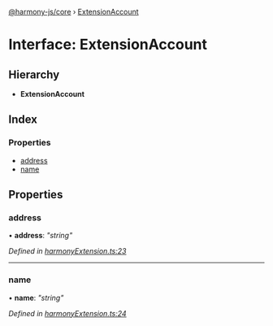 [@harmony-js/core](../globals.md) › [ExtensionAccount](extensionaccount.md)

# Interface: ExtensionAccount

## Hierarchy

* **ExtensionAccount**

## Index

### Properties

* [address](extensionaccount.md#address)
* [name](extensionaccount.md#name)

## Properties

###  address

• **address**: *"string"*

*Defined in [harmonyExtension.ts:23](https://github.com/FireStack-Lab/Harmony-sdk-core/blob/6759acb/packages/harmony-core/src/harmonyExtension.ts#L23)*

___

###  name

• **name**: *"string"*

*Defined in [harmonyExtension.ts:24](https://github.com/FireStack-Lab/Harmony-sdk-core/blob/6759acb/packages/harmony-core/src/harmonyExtension.ts#L24)*
